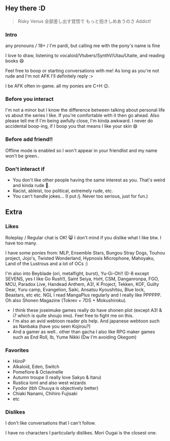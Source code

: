 ## Hey there :D
> Risky Venus
全部差し出す覚悟で
もっと抱きしめあうのさ
Addict!

### Intro
any pronouns / 18+ / I'm pardi, but calling me with the pony's name is fine


I love to draw, listening to vocaloid/Vtubers/SynthV/Utau/Utaite, and reading books 😄

Feel free to boop or starting conversations with me! As long as you're not rude and I'm not AFK
I'll definitely reply :>

I be AFK often in-game.
all my ponies are C+H 😉.

### Before you interact
I'm not a minor but I know the difference between talking about personal life vs about the series I like. If you're comfortable with it then go ahead.
Also please tell me if I'm being awfully close, I'm kinda awkward.
I never do accidental boop-ing, if I boop you that means I like your skin 😄

### Before add friend!!
Offline mode is enabled so I won't appear in your friendlist and my name won't be green..

### Don't interact if
- You don't like other people having the same interest as you. That's weird and kinda rude 🤔.
- Racist, ableist, too political, extremely rude, etc.
- You can't handle jokes... (I put /j. Never too serious, just for fun.)



## Extra

### Likes
Roleplay / Regular chat is OK! 😸
I don't mind if you dislike what I like btw. I have too many.

I have some ponies from: MLP, Ensemble Stars, Bungou Stray Dogs, Touhou project, Jojo's, Twisted Wonderland, Hypnosis Microphone, Mahoyaku, Land of the Lustrous and a lot of OCs :) 

I'm also into Beyblade (ori, metalfight, burst), Yu-Gi-Oh!! (0-8 except SEVENS, yes I like Go Rush!), Saint Seiya, HxH, CSM, Danganronpa, FGO, MCU, Paradox Live, Handead Anthem, A3!, K Project, Tekken, KOF, Guilty Gear, Yuru camp, Evangelion, Saiki, Ansatsu Kyoushitsu, Blue lock, Beastars, etc etc.
NGL I read MangaPlus regularly and I really like PPPPPP. Oh also Shonen Magazine (Tokrev + 7DS + Mokushiroku).
- I think these joseimuke games really do have shonen plot (except A3! & i7 which is quite shoujo imo). Feel free to fight me on this.
- I'm also an avid webtoon reader pls help. And japanese webtoon such as Nanbaka (have you seen Kojirou?)
- And a gamer as well.. other than gacha I also like RPG maker games such as End Roll, Ib, Yume Nikki (Dw I'm avoiding Okegom)

### Favorites
- HiiroP
- Alkaloid, Eden, Switch
- Pomefiore & Octavinelle
- Autumn troupe (I really love Sakyo & Itaru)
- Rustica loml and also west wizards
- Fyodor (tbh Chuuya is objectively better)
- Chiaki Nanami, Chihiro Fujisaki
- etc

### Dislikes
I don't like conversations that I can't follow. 

I have no characters I particularly dislikes. Mori Ougai is the closest one.



<!---
pardi-real/pardi-real is a ✨ special ✨ repository because its `README.md` (this file) appears on your GitHub profile.
You can click the Preview link to take a look at your changes.
--->
